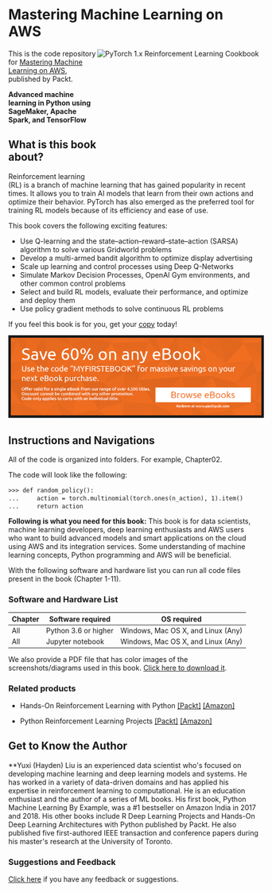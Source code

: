 # Mastering Machine Learning on AWS

<a href="https://www.packtpub.com/in/data/pytorch-1-0-reinforcement-learning-cookbook"><img src="https://www.packtpub.com/media/catalog/product/cache/e4d64343b1bc593f1c5348fe05efa4a6/9/7/9781838551964-original.jpeg" alt="PyTorch 1.x Reinforcement Learning Cookbook" height="256px" align="right"></a>

This is the code repository for [Mastering Machine Learning on AWS](https://www.packtpub.com/in/big-data-and-business-intelligence/mastering-machine-learning-aws), published by Packt.

**Advanced machine learning in Python using SageMaker, Apache Spark, and TensorFlow**

## What is this book about?
	
Reinforcement learning (RL) is a branch of machine learning that has gained popularity in recent times. It allows you to train AI models that learn from their own actions and optimize their behavior. PyTorch has also emerged as the preferred tool for training RL models because of its efficiency and ease of use.

This book covers the following exciting features:
* Use Q-learning and the state–action–reward–state–action (SARSA) algorithm to solve various Gridworld problems
* Develop a multi-armed bandit algorithm to optimize display advertising
* Scale up learning and control processes using Deep Q-Networks
* Simulate Markov Decision Processes, OpenAI Gym environments, and other common control problems
* Select and build RL models, evaluate their performance, and optimize and deploy them
* Use policy gradient methods to solve continuous RL problems

If you feel this book is for you, get your [copy](https://www.amazon.com/Mastering-Machine-Learning-AWS-TensorFlow/dp/1789349796) today!

<a href="https://www.packtpub.com/?utm_source=github&utm_medium=banner&utm_campaign=GitHubBanner"><img src="https://raw.githubusercontent.com/PacktPublishing/GitHub/master/GitHub.png" 
alt="https://www.packtpub.com/" border="5" /></a>

## Instructions and Navigations
All of the code is organized into folders. For example, Chapter02.

The code will look like the following:
```
>>> def random_policy():
...     action = torch.multinomial(torch.ones(n_action), 1).item()
...     return action
```

**Following is what you need for this book:**
This book is for data scientists, machine learning developers, deep learning enthusiasts and AWS users who want to build advanced models and smart applications on the cloud using AWS and its integration services. Some understanding of machine learning concepts, Python programming and AWS will be beneficial.	

With the following software and hardware list you can run all code files present in the book (Chapter 1-11).
### Software and Hardware List
| Chapter | Software required | OS required |
| -------- | ------------------------------------ | ----------------------------------- |
| All | Python 3.6 or higher | Windows, Mac OS X, and Linux (Any) |
| All | Jupyter notebook | Windows, Mac OS X, and Linux (Any) |

We also provide a PDF file that has color images of the screenshots/diagrams used in this book. [Click here to download it](https://www.packtpub.com/sites/default/files/downloads/9781789349795_ColorImages.pdf).

### Related products
* Hands-On Reinforcement Learning with Python [[Packt]](https://www.packtpub.com/in/big-data-and-business-intelligence/hands-reinforcement-learning-python) [[Amazon]](https://www.amazon.in/Hands-Reinforcement-Learning-Python-reinforcement/dp/1788836529)

* Python Reinforcement Learning Projects [[Packt]](https://www.packtpub.com/in/big-data-and-business-intelligence/python-reinforcement-learning-projects) [[Amazon]](https://www.amazon.in/Python-Reinforcement-Learning-Projects-hands/dp/1788991613)

## Get to Know the Author
**Yuxi (Hayden) Liu is an experienced data scientist who's focused on developing machine learning and deep learning models and systems. He has worked in a variety of data-driven domains and has applied his expertise in reinforcement learning to computational. He is an education enthusiast and the author of a series of ML books. His first book, Python Machine Learning By Example, was a #1 bestseller on Amazon India in 2017 and 2018. His other books include R Deep Learning Projects and Hands-On Deep Learning Architectures with Python published by Packt. He also published five first-authored IEEE transaction and conference papers during his master's research at the University of Toronto.


### Suggestions and Feedback
[Click here](https://docs.google.com/forms/d/e/1FAIpQLSdy7dATC6QmEL81FIUuymZ0Wy9vH1jHkvpY57OiMeKGqib_Ow/viewform) if you have any feedback or suggestions.


